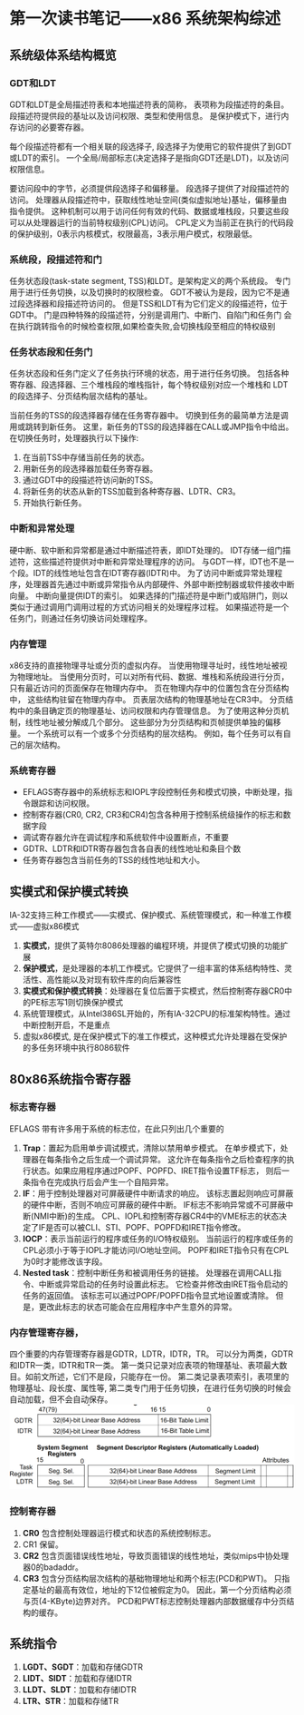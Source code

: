 # 第一次读书笔记——x86 系统架构综述

## 系统级体系结构概览
### GDT和LDT
GDT和LDT是全局描述符表和本地描述符表的简称， 表项称为段描述符的条目。
段描述符提供段的基址以及访问权限、类型和使用信息。
是保护模式下，进行内存访问的必要寄存器。

每个段描述符都有一个相关联的段选择子,
段选择子为使用它的软件提供了到GDT或LDT的索引。
一个全局/局部标志(决定选择子是指向GDT还是LDT)，以及访问权限信息。

要访问段中的字节，必须提供段选择子和偏移量。
段选择子提供了对段描述符的访问。
处理器从段描述符中，获取线性地址空间(类似虚拟地址)基址，偏移量由指令提供。
这种机制可以用于访问任何有效的代码、数据或堆栈段，只要这些段可以从处理器运行的当前特权级别(CPL)访问。
CPL定义为当前正在执行的代码段的保护级别，0表示内核模式，权限最高，3表示用户模式，权限最低。

### 系统段，段描述符和门
任务状态段(task-state segment, TSS)和LDT。是架构定义的两个系统段。
专门用于进行任务切换，以及切换时的权限检查。
GDT不被认为是段，因为它不是通过段选择器和段描述符访问的。
但是TSS和LDT有为它们定义的段描述符，位于GDT中。
门是四种特殊的段描述符，分别是调用门、中断门、自陷门和任务门
会在执行跳转指令的时候检查权限,如果检查失败,会切换栈段至相应的特权级别

### 任务状态段和任务门
任务状态段和任务门定义了任务执行环境的状态，用于进行任务切换。
包括各种寄存器、段选择器、三个堆栈段的堆栈指针，每个特权级别对应一个堆栈和
LDT的段选择子、分页结构层次结构的基址。

当前任务的TSS的段选择器存储在任务寄存器中。
切换到任务的最简单方法是调用或跳转到新任务。
这里，新任务的TSS的段选择器在CALL或JMP指令中给出。
在切换任务时，处理器执行以下操作:
1. 在当前TSS中存储当前任务的状态。
2. 用新任务的段选择器加载任务寄存器。
3. 通过GDT中的段描述符访问新的TSS。
4. 将新任务的状态从新的TSS加载到各种寄存器、LDTR、CR3。
5. 开始执行新任务。

### 中断和异常处理
硬中断、软中断和异常都是通过中断描述符表，即IDT处理的。
IDT存储一组门描述符，这些描述符提供对中断和异常处理程序的访问。
与GDT一样，IDT也不是一个段。IDT的线性地址包含在IDT寄存器(IDTR)中。
为了访问中断或异常处理程序，处理器首先通过中断或异常指令从内部硬件、外部中断控制器或软件接收中断向量。
中断向量提供IDT的索引。 如果选择的门描述符是中断门或陷阱门，则以类似于通过调用门调用过程的方式访问相关的处理程序过程。
如果描述符是一个任务门，则通过任务切换访问处理程序。

### 内存管理
x86支持的直接物理寻址或分页的虚拟内存。
当使用物理寻址时，线性地址被视为物理地址。
当使用分页时，可以对所有代码、数据、堆栈和系统段进行分页，只有最近访问的页面保存在物理内存中。
页在物理内存中的位置包含在分页结构中， 这些结构驻留在物理内存中。
页表层次结构的物理基地址在CR3中。
分页结构中的条目确定页的物理基址、访问权限和内存管理信息。
为了使用这种分页机制，线性地址被分解成几个部分。
这些部分为分页结构和页帧提供单独的偏移量。
一个系统可以有一个或多个分页结构的层次结构。
例如，每个任务可以有自己的层次结构。

### 系统寄存器
* EFLAGS寄存器中的系统标志和IOPL字段控制任务和模式切换，中断处理，指令跟踪和访问权限。
* 控制寄存器(CR0, CR2, CR3和CR4)包含各种用于控制系统级操作的标志和数据字段
* 调试寄存器允许在调试程序和系统软件中设置断点，不重要
* GDTR、LDTR和IDTR寄存器包含各自表的线性地址和条目个数
* 任务寄存器包含当前任务的TSS的线性地址和大小。

## 实模式和保护模式转换
IA-32支持三种工作模式——实模式、保护模式、系统管理模式，和一种准工作模式——虚拟x86模式 
1. **实模式**，提供了英特尔8086处理器的编程环境，并提供了模式切换的功能扩展
2. **保护模式**，是处理器的本机工作模式。它提供了一组丰富的体系结构特性、灵活性、高性能以及对现有软件库的向后兼容性
3. **实模式和保护模式转换**：处理器在复位后置于实模式，然后控制寄存器CR0中的PE标志写1则切换保护模式
4. 系统管理模式，从Intel386SL开始的，所有IA-32CPU的标准架构特性。通过中断控制开启，不是重点
5. 虚拟x86模式, 是在保护模式下的准工作模式，这种模式允许处理器在受保护的多任务环境中执行8086软件

## 80x86系统指令寄存器
### 标志寄存器
EFLAGS 带有许多用于系统的标志位，在此只列出几个重要的
1. **Trap**：置起为启用单步调试模式，清除以禁用单步模式。
在单步模式下，处理器在每条指令之后生成一个调试异常。
这允许在每条指令之后检查程序的执行状态。如果应用程序通过POPF、POPFD、IRET指令设置TF标志，
则后一条指令在完成执行后会产生一个自陷异常。
2. **IF**：用于控制处理器对可屏蔽硬件中断请求的响应。
该标志置起则响应可屏蔽的硬件中断，否则不响应可屏蔽的硬件中断。
IF标志不影响异常或不可屏蔽中断(NMI中断)的生成。
CPL、IOPL和控制寄存器CR4中的VME标志的状态决定了IF是否可以被CLI、STI、POPF、POPFD和IRET指令修改。
3. **IOCP**：表示当前运行的程序或任务的I/O特权级别。
当前运行的程序或任务的CPL必须小于等于IOPL才能访问I/O地址空间。
POPF和IRET指令只有在CPL为0时才能修改该字段。
4. **Nested task**：控制中断任务和被调用任务的链接。
处理器在调用CALL指令、中断或异常启动的任务时设置此标志。
它检查并修改由IRET指令启动的任务的返回值。
该标志可以通过POPF/POPFD指令显式地设置或清除。
但是，更改此标志的状态可能会在应用程序中产生意外的异常。

### 内存管理寄存器，
四个重要的内存管理寄存器是GDTR，LDTR，IDTR，TR。
可以分为两类，GDTR和IDTR一类，IDTR和TR一类。
第一类只记录对应表项的物理基址、表项最大数目。如前文所述，它们不是段，只能存在一份。
第二类记录表项索引，表项里的物理基址、段长度、属性等,
第二类专门用于任务切换，在进行任务切换的时候会自动加载，但不会自动保存。
![struct of memory manage register](./image/struct-of-XTR.png)

### 控制寄存器
1. **CR0** 包含控制处理器运行模式和状态的系统控制标志。
2. CR1 保留。
3. **CR2** 包含页面错误线性地址，导致页面错误的线性地址，类似mips中协处理器0的badaddr。
4. **CR3** 包含分页结构层次结构的基础物理地址和两个标志(PCD和PWT)。
只指定基址的最高有效位，地址的下12位被假定为0。
因此，第一个分页结构必须与页(4-KByte)边界对齐。
PCD和PWT标志控制处理器内部数据缓存中分页结构的缓存。

## 系统指令
1. **LGDT、SGDT**：加载和存储GDTR
2. **LIDT、SIDT**：加载和存储IDTR
2. **LLDT、SLDT**：加载和存储IDTR
2. **LTR、STR**：加载和存储TR

